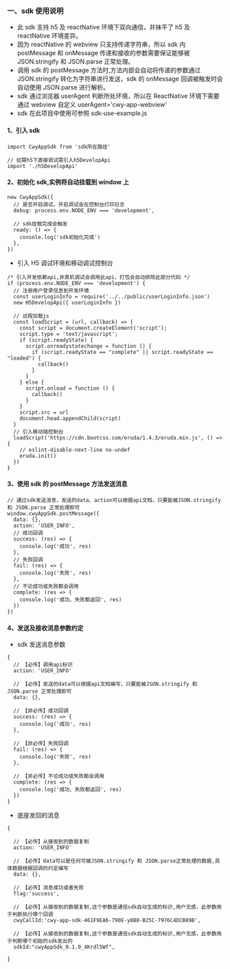 ### 一、sdk 使用说明

- 此 sdk 支持 h5 及 reactNative 环境下双向通信，并抹平了 h5 及 reactNative 环境差异。
- 因为 reactNative 的 webview 只支持传递字符串，所以 sdk 内 postMessage 和 onMessage 传递和接收的参数需要保证能够被 JSON.stringify 和 JSON.parse 正常处理。
- 调用 sdk 的 postMessage 方法时,方法内部会自动将传递的参数通过 JSON.stringify 转化为字符串进行发送，sdk 的 onMessage 回调被触发时会自动使用 JSON.parse 进行解析。
- sdk 通过浏览器 userAgent 判断所处环境，所以在 ReactNative 环境下需要通过 webview 自定义 userAgent='cwy-app-webview'
- sdk 在此项目中使用可参照 sdk-use-example.js

#### 1、引入 sdk

```
import CwyAppSdk from 'sdk所在路径'

// 如需h5下直接调试需引入h5DevelopApi
import './h5DevelopApi'
```

#### 2、初始化 sdk,实例将自动挂载到 window 上

```
new CwyAppSdk({
  // 是否开启调试，开启调试会在控制台打印日志
  debug: process.env.NODE_ENV === 'development',

  // sdk挂载完成会触发
  ready: () => {
    console.log('sdk初始化完成')
  },
})
```

- 引入 H5 调试环境和移动调试控制台

```
/* 引入开发依赖api,非真机调试会调用此api，打包会自动排除此部分代码 */
if (process.env.NODE_ENV === 'development') {
  // 注册用户登录信息到开发环境
  const userLoginInfo = require('../../public/userLoginInfo.json')
  new H5DevelopApi({ userLoginInfo })

  // 远程加载js
  const loadScript = (url, callback) => {
    const script = document.createElement('script');
    script.type = 'text/javascript';
    if (script.readyState) {
      script.onreadystatechange = function () {
        if (script.readyState == "complete" || script.readyState == "loaded") {
          callback()
        }
      }
    } else {
      script.onload = function () {
        callback()
      }
    }
    script.src = url
    document.head.appendChild(script)
  }
  // 引入移动端控制台
  loadScript('https://cdn.bootcss.com/eruda/1.4.3/eruda.min.js', () => {
    // eslint-disable-next-line no-undef
    eruda.init()
  })
}
```

#### 3、使用 sdk 的 postMessage 方法发送消息

```
// 通过sdk发送消息，发送的data、action可以根据api文档，只要能被JSON.stringify 和 JSON.parse 正常处理即可
window.cwyAppSdk.postMessage({
  data: {},
  action: 'USER_INFO',
  // 成功回调
  success: (res) => {
    console.log('成功', res)
  },
  // 失败回调
  fail: (res) => {
    console.log('失败', res)
  },
  // 不论成功或失败都会调用
  complete: (res => {
    console.log('成功、失败都返回', res)
  })
})

```

#### 4、发送及接收消息参数约定

- sdk 发送消息参数

```
{
  // 【必传】调用api标识
  action: 'USER_INFO'

  // 【必传】发送的data可以根据api文档编写，只要能被JSON.stringify 和 JSON.parse 正常处理即可
  data: {},

  // 【非必传】成功回调
  success: (res) => {
    console.log('成功', res)
  },

  // 【非必传】失败回调
  fail: (res) => {
    console.log('失败', res)
  },

  // 【非必传】不论成功或失败都会调用
  complete: (res => {
    console.log('成功、失败都返回', res)
  })
}
```

- 底座发回的消息

```
{

  // 【必传】从接收到的数据复制
  action: 'USER_INFO'

  // 【必传】data可以是任何可被JSON.stringify 和 JSON.parse正常处理的数据,具体数据根据回调的约定编写
  data: {},

  // 【必传】消息成功或者失败
  flag:'success',

  // 【必传】从接收到的数据复制,这个参数是通信sdk自动生成的标识,用户无感，此参数用于判断执行哪个回调
  cwyCallId:'cwy-app-sdk-461F9EA6-790E-y8B8-B25C-7976C4DCB89B',

  // 【必传】从接收到的数据复制,这个参数是通信sdk自动生成的标识,用户无感，此参数用于判断哪个初始的sdk发出的
  sdkId:"cwyAppSdk_0.1.0_4Krdl5Wf",

}
```
